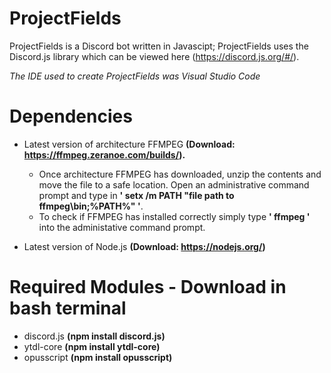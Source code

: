 # ProjectFields
ProjectFields is a Discord bot written in Javascipt; ProjectFields uses the Discord.js library which can be viewed here (https://discord.js.org/#/).

*The IDE used to create ProjectFields was Visual Studio Code*

# Dependencies
- Latest version of architecture FFMPEG **(Download: https://ffmpeg.zeranoe.com/builds/).** 
  - Once architecture FFMPEG has downloaded, unzip the contents and move the file to a safe location. Open an administrative command prompt   and type in **' setx /m PATH "file path to ffmpeg\bin;%PATH%" '**.
  - To check if FFMPEG has installed correctly simply type **' ffmpeg '** into the administative command prompt.

- Latest version of Node.js **(Download: https://nodejs.org/)**

# Required Modules - Download in bash terminal
- discord.js **(npm install discord.js)**
- ytdl-core **(npm install ytdl-core)**
- opusscript **(npm install opusscript)**
